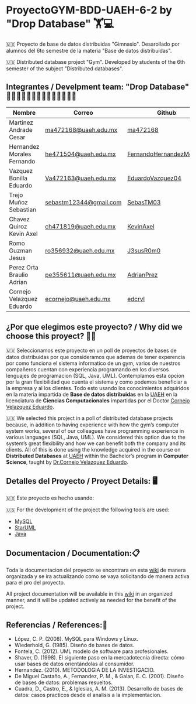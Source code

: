 # ProyectoGYM-BDD-UAEH-6-2 by "Drop Database" 🏋️💻
🇲🇽 Proyecto de base de datos distribuidas "Gimnasio". Desarollado por alumnos del 6to semestre de la materia "Base de datos distribuidas". 

🇺🇸 Distributed database project "Gym". Developed by students of the 6th semester of the subject "Distributed databases".

## Integrantes / Develpment team: "Drop Database" 🧑‍💻🧑‍💻🧑‍💻🧑‍💻🧑‍💻🧑‍💻🧑‍💻
| Nombre | Correo | Github | Rol |
| -------|--------|--------|-----|
| Martinez Andrade Cesar | [ma472168@uaeh.edu.mx](mailto:ma472168@uaeh.edu.mx) | [ma472168](https://github.com/ma472168) | Desarollador y "Wiki/Git" Editor |
| Hernandez Morales Fernando | [he471504@uaeh.edu.mx](mailto:he471504@uaeh.edu.mx) | [FernandoHernandezMorales](https://github.com/FernandoHernandezMorales) | Desarollador |
| Vazquez Bonilla Eduardo | Va472163@uaeh.edu.mx | [EduardoVazquez04](https://github.com/EduardoVazquez04) | Scrum Master |
| Trejo Muñoz Sebastian | [sebastm12344@gmail.com](mailto:sebastn12344@uaeh.edu.mx) | [SebasTM03](https://github.com/SebasTM03) | UML Master |
| Chavez Quiroz Kevin Axel | [ch471819@uaeh.edu.mx](mailto:ch471819@uaeh.edu.mx) | [KevinAxel](https://github.com/Kevin-Axel) | Base de datos |
| Romo Guzman Jesus | [ro356932@uaeh.edu.mx](mailto:ro356932@uaeh.edu.mx) | [J3susR0m0](https://github.com/J3susR0m0) | Diseño de base de datos |
| Perez Orta Braulio Adrian | pe355611@uaeh.edu.mx | [AdrianPrez](https://github.com/AdrianPrez) |  Desarrollador |
| Cornejo Velazquez Eduardo | [ecornejo@uaeh.edu.mx](mailto:ecornejo@uaeh.edu.mx) | [edcrvl](https://github.com/edcrvl) | Profesor / Mentor |

## ¿Por que elegimos este proyecto? / Why did we choose this proyect? 🤷‍♂️
🇲🇽 Seleccionamos este proyecto en un poll de proyectos de bases de datos distribuidas por que consideramos que ademas de tener experencia por como funciona el sistema informatico de un gym, varios de nuestros compañeros cuentan con experiencia programando en los diversos lenguajes de programacion (SQL, Java, UML). Contemplamos esta opcion por la gran flexibilidad que cuenta el sistema y como podemos beneficiar a la empresa y al los clientes. Todo esto usando los conocimientos adquiridos en la materia impartida de **Base de datos distribuidas** en la [UAEH](https://uaeh.edu.mx/) en la licenciatura de **Ciencias Computacionales** impartidas por el Doctor [Cornejo Velazquez Eduardo](mailto:ecornejo@uaeh.edu.mx).

🇺🇸 We selected this project in a poll of distributed database projects because, in addition to having experience with how the gym’s computer system works, several of our colleagues have programming experience in various languages (SQL, Java, UML). We considered this option due to the system’s great flexibility and how we can benefit both the company and its clients. All of this is done using the knowledge acquired in the course on **Distributed Databases** at [UAEH](https://uaeh.edu.mx) within the Bachelor’s program in **Computer Science**, taught by [Dr.Cornejo Velazquez Eduardo](mailto:ecornejo@uaeh.edu.mx).


## Detalles del Proyecto / Proyect Details: 🖥️

🇲🇽 Este proyecto es hecho usando:

🇺🇸 For the development of the project the following tools are used:
- [MySQL](https://www.mysql.com/)
- [StarUML](https://staruml.io/)
- [Java](https://www.java.com/es/)

## Documentacion / Documentation:📋
Toda la documentacion del proyecto se encontrara en esta [wiki](https://github.com/ma472168/ProyectoGYM-BDD-UAEH-5-2/wiki) de manera organizada y se ira actualizando como se vaya solicitando de manera activa para el pro del proyecto.

All project documentation will be available in this [wiki](https://github.com/ma472168/ProyectoGYM-BDD-UAEH-5-2/wiki) in an organized manner, and it will be updated actively as needed for the benefit of the project.

## Referencias / References:📕
- López, C. P. (2008). MySQL para Windows y Linux.
- Wiederhold, G. (1985). Diseño de bases de datos.
- Fontela, C. (2012). UML modelo de software para profesionales.
- Shaver, D. (1998). El siguiente paso en la mercadotecnia directa: cómo usar bases de datos orientándolas al consumidor.
- Hernandez. (2010). METODOLOGIA DE LA INVESTIGACIO.
- De Miguel Castaño, A., Fernandez, P. M., & Galan, E. C. (2001). Diseño de bases de datos: problemas resueltos.
- Cuadra, D., Castro, E., & Iglesias, A. M. (2013). Desarrollo de bases de datos: casos practicos desde el analisis a la implementacion.
